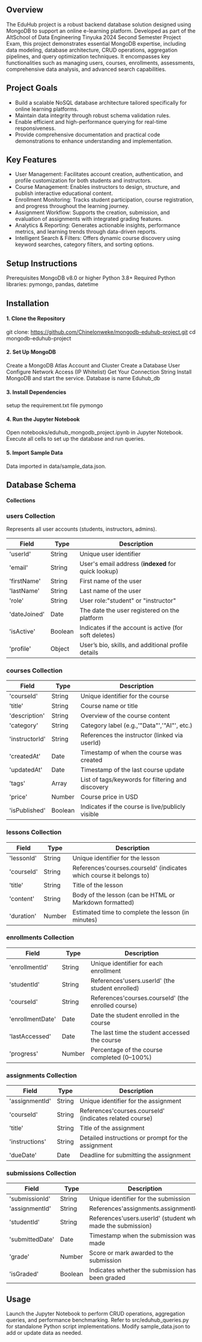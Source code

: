 ## Overview
The EduHub project is a robust backend database solution designed using MongoDB to support an online e-learning platform. Developed as part of the AltSchool of Data Engineering Tinyuka 2024 Second Semester Project Exam, this project demonstrates essential MongoDB expertise, including data modeling, database architecture, CRUD operations, aggregation pipelines, and query optimization techniques. It encompasses key functionalities such as managing users, courses, enrollments, assessments, comprehensive data analysis, and advanced search capabilities.

## Project Goals
- Build a scalable NoSQL database architecture tailored specifically for online learning platforms.
- Maintain data integrity through robust schema validation rules.
- Enable efficient and high-performance querying for real-time responsiveness.
- Provide comprehensive documentation and practical code demonstrations to enhance understanding and implementation.

## Key Features
- User Management: Facilitates account creation, authentication, and profile customization for both students and instructors.
- Course Management: Enables instructors to design, structure, and publish interactive educational content.
- Enrollment Monitoring: Tracks student participation, course registration, and progress throughout the learning journey.
- Assignment Workflow: Supports the creation, submission, and evaluation of assignments with integrated grading features.
- Analytics & Reporting: Generates actionable insights, performance metrics, and learning trends through data-driven reports.
- Intelligent Search & Filters: Offers dynamic course discovery using keyword searches, category filters, and sorting options.

## Setup Instructions
Prerequisites
MongoDB v8.0 or higher 
Python 3.8+
Required Python libraries: pymongo, pandas, datetime

##  Installation
#### 1. Clone the Repository
git clone: https://github.com/Chinelonweke/mongodb-eduhub-project.git
cd mongodb-eduhub-project

#### 2. Set Up MongoDB
Create a MongoDB Atlas Account and Cluster
 Create a Database User
 Configure Network Access (IP Whitelist)
 Get Your Connection String
 Install MongoDB and start the service.
Database is name Eduhub_db

#### 3. Install Dependencies
setup the requirement.txt file
pymongo

#### 4. Run the Jupyter Notebook
Open notebooks/eduhub_mongodb_project.ipynb in Jupyter Notebook.
Execute all cells to set up the database and run queries.

#### 5. Import Sample Data
Data imported in data/sample_data.json.

## Database Schema

#### Collections

### users Collection

Represents all user accounts (students, instructors, admins).

| **Field**    | **Type** | **Description**                                      |
| ------------ | -------- | -----------------------------------------------------|
|'userId'     | String   | Unique user identifier                                |
|'email'      | String   | User's email address (**indexed** for quick lookup)   |
|'firstName'  | String   | First name of the user                                |
|'lastName'   | String   | Last name of the user                                 |
|'role'       | String   | User role:"student" or "instructor"                   |
|'dateJoined' | Date     | The date the user registered on the platform          |
|'isActive'   | Boolean  | Indicates if the account is active (for soft deletes) |
|'profile'    | Object   | User’s bio, skills, and additional profile details    |


### courses Collection

| **Field**     | **Type** | **Description**                                   |
| --------------| -------- | ------------------------------------------------- |
|'courseId'     | String   | Unique identifier for the course                  |
|'title'        | String   | Course name or title                              |
|'description'  | String   | Overview of the course content                    |
|'category'     | String   | Category label (e.g.,'"Data"','"AI"', etc.)       |
|'instructorId' | String   | References the instructor (linked via userId)     |
|'createdAt'    | Date     | Timestamp of when the course was created          |
|'updatedAt'    | Date     | Timestamp of the last course update               |
|'tags'         | Array    | List of tags/keywords for filtering and discovery |
|'price'        | Number   | Course price in USD                               |
|'isPublished'  | Boolean  | Indicates if the course is live/publicly visible  |

### lessons Collection
| **Field** | **Type** | **Description**                                                      |
| ----------| -------- | -------------------------------------------------------------------- |
|'lessonId' | String   | Unique identifier for the lesson                                     |
|'courseId' | String   | References'courses.courseId' (indicates which course it belongs to)  |
|'title'    | String   | Title of the lesson                                                  |
|'content'  | String   | Body of the lesson (can be HTML or Markdown formatted)               |
|'duration' | Number   | Estimated time to complete the lesson (in minutes)                   |

### enrollments Collection
| **Field**       | **Type** | **Description**                                     |
| ----------------| -------- | --------------------------------------------------- |
|'enrollmentId'   | String   | Unique identifier for each enrollment               |
|'studentId'      | String   | References'users.userId' (the student enrolled)     |
|'courseId'       | String   | References'courses.courseId' (the enrolled course)  |
|'enrollmentDate' | Date     | Date the student enrolled in the course             |
|'lastAccessed'   | Date     | The last time the student accessed the course       |
|'progress'       | Number   | Percentage of the course completed (0–100%)         |

### assignments Collection
| **Field**     | **Type** | **Description**                                          |
| --------------| -------- | -------------------------------------------------------- |
|'assignmentId' | String   | Unique identifier for the assignment                     |
|'courseId'     | String   | References'courses.courseId' (indicates related course)  |
|'title'        | String   | Title of the assignment                                  |
|'instructions' | String   | Detailed instructions or prompt for the assignment       |
|'dueDate'      | Date     | Deadline for submitting the assignment                   |

### submissions Collection
| **Field**      | **Type** | **Description**                                            |
| ---------------| -------- | -----------------------------------------------------------|
|'submissionId'  | String   | Unique identifier for the submission                       |
|'assignmentId'  | String   | References'assignments.assignmentId'                       |
|'studentId'     | String   | References'users.userId' (student who made the submission) |
|'submittedDate' | Date     | Timestamp when the submission was made                     |
|'grade'         | Number   | Score or mark awarded to the submission                    |
|'isGraded'      | Boolean  | Indicates whether the submission has been graded           |

## Usage
Launch the Jupyter Notebook to perform CRUD operations, aggregation queries, and performance benchmarking.
Refer to src/eduhub_queries.py for standalone Python script implementations.
Modify sample_data.json to add or update data as needed.